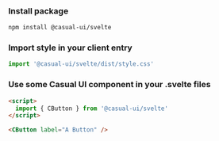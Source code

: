 ### Install package

```sh
npm install @casual-ui/svelte
```

### Import style in your client entry

```js
import '@casual-ui/svelte/dist/style.css'
```
  
### Use some Casual UI component in your .svelte files

```html
<script>
  import { CButton } from '@casual-ui/svelte'
</script>

<CButton label="A Button" />
```